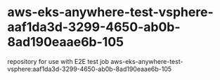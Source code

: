 # aws-eks-anywhere-test-vsphere-aaf1da3d-3299-4650-ab0b-8ad190eaae6b-105
repository for use with E2E test job aws-eks-anywhere-test-vsphere:aaf1da3d-3299-4650-ab0b-8ad190eaae6b-105
